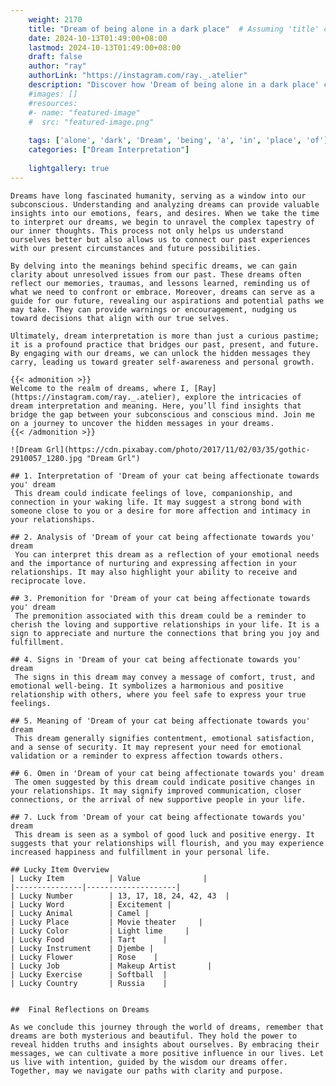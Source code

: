 ```yaml
---
    weight: 2170
    title: "Dream of being alone in a dark place"  # Assuming 'title' column exists
    date: 2024-10-13T01:49:00+08:00
    lastmod: 2024-10-13T01:49:00+08:00
    draft: false
    author: "ray"
    authorLink: "https://instagram.com/ray._.atelier"
    description: "Discover how 'Dream of being alone in a dark place' can interpret your future and uncover its significant meanings in your life."
    #images: []
    #resources:
    #- name: "featured-image"
    #  src: "featured-image.png"
    
    tags: ['alone', 'dark', 'Dream', 'being', 'a', 'in', 'place', 'of']
    categories: ["Dream Interpretation"]
    
    lightgallery: true
---
```

    
    Dreams have long fascinated humanity, serving as a window into our subconscious. Understanding and analyzing dreams can provide valuable insights into our emotions, fears, and desires. When we take the time to interpret our dreams, we begin to unravel the complex tapestry of our inner thoughts. This process not only helps us understand ourselves better but also allows us to connect our past experiences with our present circumstances and future possibilities.
    
    By delving into the meanings behind specific dreams, we can gain clarity about unresolved issues from our past. These dreams often reflect our memories, traumas, and lessons learned, reminding us of what we need to confront or embrace. Moreover, dreams can serve as a guide for our future, revealing our aspirations and potential paths we may take. They can provide warnings or encouragement, nudging us toward decisions that align with our true selves.
    
    Ultimately, dream interpretation is more than just a curious pastime; it is a profound practice that bridges our past, present, and future. By engaging with our dreams, we can unlock the hidden messages they carry, leading us toward greater self-awareness and personal growth.
    
    {{< admonition >}}
    Welcome to the realm of dreams, where I, [Ray](https://instagram.com/ray._.atelier), explore the intricacies of dream interpretation and meaning. Here, you’ll find insights that bridge the gap between your subconscious and conscious mind. Join me on a journey to uncover the hidden messages in your dreams.
    {{< /admonition >}}
    
    ![Dream Grl](https://cdn.pixabay.com/photo/2017/11/02/03/35/gothic-2910057_1280.jpg "Dream Grl")
    
    ## 1. Interpretation of 'Dream of your cat being affectionate towards you' dream
     This dream could indicate feelings of love, companionship, and connection in your waking life. It may suggest a strong bond with someone close to you or a desire for more affection and intimacy in your relationships.
    
    ## 2. Analysis of 'Dream of your cat being affectionate towards you' dream
     You can interpret this dream as a reflection of your emotional needs and the importance of nurturing and expressing affection in your relationships. It may also highlight your ability to receive and reciprocate love.
    
    ## 3. Premonition for 'Dream of your cat being affectionate towards you' dream
     The premonition associated with this dream could be a reminder to cherish the loving and supportive relationships in your life. It is a sign to appreciate and nurture the connections that bring you joy and fulfillment.
    
    ## 4. Signs in 'Dream of your cat being affectionate towards you' dream
     The signs in this dream may convey a message of comfort, trust, and emotional well-being. It symbolizes a harmonious and positive relationship with others, where you feel safe to express your true feelings.
    
    ## 5. Meaning of 'Dream of your cat being affectionate towards you' dream
     This dream generally signifies contentment, emotional satisfaction, and a sense of security. It may represent your need for emotional validation or a reminder to express affection towards others.
    
    ## 6. Omen in 'Dream of your cat being affectionate towards you' dream
     The omen suggested by this dream could indicate positive changes in your relationships. It may signify improved communication, closer connections, or the arrival of new supportive people in your life.
    
    ## 7. Luck from 'Dream of your cat being affectionate towards you' dream
     This dream is seen as a symbol of good luck and positive energy. It suggests that your relationships will flourish, and you may experience increased happiness and fulfillment in your personal life.
    
    ## Lucky Item Overview
    | Lucky Item          | Value              |
    |---------------|--------------------|
    | Lucky Number        | 13, 17, 18, 24, 42, 43  |
    | Lucky Word          | Excitement |
    | Lucky Animal        | Camel |
    | Lucky Place         | Movie theater     |
    | Lucky Color         | Light lime     |
    | Lucky Food          | Tart      |
    | Lucky Instrument    | Djembe |
    | Lucky Flower        | Rose    |
    | Lucky Job           | Makeup Artist       |
    | Lucky Exercise      | Softball  |
    | Lucky Country       | Russia    |
    
    
    ##  Final Reflections on Dreams
    
    As we conclude this journey through the world of dreams, remember that dreams are both mysterious and beautiful. They hold the power to reveal hidden truths and insights about ourselves. By embracing their messages, we can cultivate a more positive influence in our lives. Let us live with intention, guided by the wisdom our dreams offer. Together, may we navigate our paths with clarity and purpose.
    